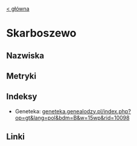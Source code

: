 [< główna](../README.md)
# Skarboszewo
## Nazwiska

## Metryki

## Indeksy
+ Geneteka: [geneteka.genealodzy.pl/index.php?op=gt&lang=pol&bdm=B&w=15wp&rid=10098](https://geneteka.genealodzy.pl/index.php?op=gt&lang=pol&bdm=B&w=15wp&rid=10098)

## Linki